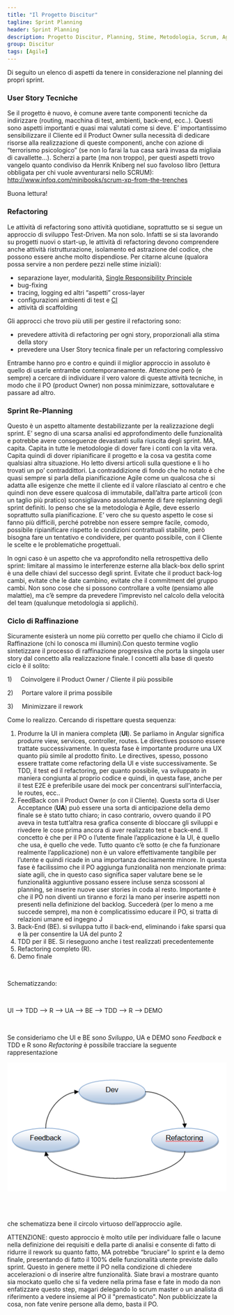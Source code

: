 ```yaml
---
title: "Il Progetto Discitur"
tagline: Sprint Planning
header: Sprint Planning
description: Progetto Discitur, Planning, Stime, Metodologia, Scrum, Agile
group: Discitur
tags: [Agile]
---
```


Di seguito un elenco di aspetti da tenere in considerazione nel planning dei propri sprint.

### User Story Tecniche

Se il progetto è nuovo, è comune avere tante componenti tecniche da
indirizzare (routing, macchina di test, ambienti, back-end, ecc..). Questi sono
aspetti importanti e quasi mai valutati come si deve. E’ importantissimo
sensibilizzare il Cliente ed il Product Owner sulla necessità di dedicare
risorse alla realizzazione di queste componenti, anche con azione di “terrorismo
psicologico” (se non lo farai la tua casa sarà invasa da migliaia di
cavallette…). Scherzi a parte (ma non troppo), per questi aspetti trovo vangelo
quanto condiviso da Henrik Kniberg nel suo favoloso libro (lettura obbligata
per chi vuole avventurarsi nello SCRUM): <a href="http://www.infoq.com/minibooks/scrum-xp-from-the-trenches" target="_blank">http://www.infoq.com/minibooks/scrum-xp-from-the-trenches</a>

Buona lettura!

### Refactoring

Le attività di refactoring sono attività quotidiane, soprattutto se si
segue un approccio di sviluppo Test-Driven. Ma non solo. Infatti se si sta
lavorando su progetti nuovi o start-up, le attività di refactoring devono
comprendere anche attività ristrutturazione, isolamento ed astrazione del
codice, che possono essere anche molto dispendiose. Per citarne alcune (qualora
possa servire a non perdere pezzi nelle stime iniziali):

- separazione layer, modularità, <a href="http://en.wikipedia.org/wiki/Single_responsibility_principle" target="_blank">Single Responsibility Principle</a>
- bug-fixing
- tracing, logging ed altri “aspetti”
     cross-layer
- configurazioni ambienti di test e <a href="http://en.wikipedia.org/wiki/Continuous_integration" target="_blank">CI</a>
- attività di scaffolding

Gli approcci che trovo più utili per gestire il refactoring sono:

- prevedere attività di refactoring per ogni
     story, proporzionali alla stima della story
- prevedere una User Story tecnica finale per
     un refactoring complessivo

Entrambe hanno pro e contro e quindi il miglior approccio in assoluto è
quello di usarle entrambe contemporaneamente. Attenzione però (e sempre) a
cercare di individuare il vero valore di queste attività tecniche, in modo che
il PO (product Owner) non possa minimizzare, sottovalutare e passare ad altro.

### Sprint Re-Planning

Questo è un aspetto altamente destabilizzante per la realizzazione degli
sprint. E’ segno di una scarsa analisi ed approfondimento delle funzionalità e
potrebbe avere conseguenze devastanti sulla riuscita degli sprint. MA, capita.
Capita in tutte le metodologie di dover fare i conti con la vita vera. Capita
quindi di dover ripianificare il progetto e la cosa va gestita come qualsiasi
altra situazione. Ho letto diversi articoli sulla questione e li ho trovati un
po’ contraddittori. La contraddizione di fondo che ho notato è che quasi sempre
si parla della pianificazione Agile come un qualcosa che si adatta alle
esigenze che mette il cliente ed il valore rilasciato al centro e che quindi
non deve essere qualcosa di immutabile, dall’altra parte articoli (con un
taglio più pratico) sconsigliavano assolutamente di fare replanning degli
sprint definiti. Io penso che se la metodologia è Agile, deve esserlo
soprattutto sulla pianificazione. E’ vero che su questo aspetto le cose si
fanno più difficili, perché potrebbe non essere sempre facile, comodo,
possibile ripianificare rispetto le condizioni contrattuali stabilite, però
bisogna fare un tentativo e condividere, per quanto possibile, con il Cliente
le scelte e le problematiche progettuali. 

In ogni caso è un aspetto che va approfondito nella retrospettiva dello
sprint: limitare al massimo le interferenze esterne alla black-box dello sprint
è una delle chiavi del successo degli sprint. Evitate che il product back-log
cambi, evitate che le date cambino, evitate che il commitment del gruppo cambi.
Non sono cose che si possono controllare a volte (pensiamo alle malattie), ma
c’è sempre da prevedere l’imprevisto nel calcolo della velocità del team
(qualunque metodologia si applichi).

### Ciclo di Raffinazione

Sicuramente esisterà un nome più corretto per quello che chiamo il Ciclo di
Raffinazione (chi lo conosca mi illumini).Con questo termine voglio
sintetizzare il processo di raffinazione progressiva che porta la singola user
story dal concetto alla realizzazione finale. I concetti alla base di questo
ciclo è il solito: 

1)     Coinvolgere il Product Owner / Cliente il più
possibile

2)     Portare valore il prima possibile

3)     Minimizzare il rework



Come lo realizzo. Cercando di rispettare questa sequenza:

1. Produrre la UI in maniera completa (**UI**). Se parliamo in Angular
     significa produrre view, services, controller, routes. Le directives
     possono essere trattate successivamente. In questa fase è importante
     produrre una UX quanto più simile al prodotto finito. Le directives,
     spesso, possono essere trattate come refactoring della UI e viste
     successivamente. Se TDD, il test ed il refactoring, per quanto possibile,
     va sviluppato in maniera congiunta al proprio codice e quindi, in questa
     fase, anche per il test E2E è preferibile usare dei mock per concentrarsi
     sull’interfaccia, le routes, ecc..
2. FeedBack con il Product Owner (o con il
     Cliente). Questa sorta di User Acceptance (**UA**) può essere una sorta di anticipazione della demo finale se
     è stato tutto chiaro; in caso contrario, ovvero quando il PO aveva in
     testa tutt’altra resa grafica consente di bloccare gli sviluppi e rivedere
     le cose prima ancora di aver realizzato test e back-end. Il concetto è che
     per il PO o l’utente finale l’applicazione è la UI, è quello che usa, è
     quello che vede. Tutto quanto c’è sotto (e che fa funzionare realmente
     l’applicazione) non è un valore effettivamente tangibile per l’utente e
     quindi ricade in una importanza decisamente minore. In questa fase è
     facilissimo che il PO aggiunga funzionalità non menzionate prima: siate
     agili, che in questo caso significa saper valutare bene se le funzionalità
     aggiuntive possano essere incluse senza scossoni al planning, se inserire
     nuove user stories in coda al resto. Importante è che il PO non diventi un
     tiranno e forzi la mano per inserire aspetti non presenti nella
     definizione del backlog. Succederà (per lo meno a me succede sempre), ma
     non è complicatissimo educare il PO, si tratta di relazioni umane ed
     ingegno J
3. Back-End (BE). si sviluppa tutto il back-end,
     eliminando i fake sparsi qua e là per consentire la UA del punto 2
4. TDD per il BE. Si rieseguono anche i test
     realizzati precedentemente
5. Refactoring completo (R).
6. Demo finale

 

Schematizzando:

 

UI --> TDD --> R --> UA --> BE --> TDD --> R --> DEMO

 

Se consideriamo che UI e BE sono _Sviluppo_,
UA e DEMO sono _Feedback_ e TDD e R
sono _Refactoring_ è possibile
tracciare la seguente rappresentazione

<img src="/images/discitur/dev_cycle.png"/> 

 

che schematizza bene il circolo virtuoso dell’approccio agile.

ATTENZIONE: questo approccio è molto utile per individuare falle o lacune
nella definizione dei requisiti e della parte di analisi e consente di fatto di
ridurre il rework su quanto fatto, MA potrebbe “bruciare” lo sprint e la demo
finale, presentando di fatto il 100% delle funzionalità utente previste dallo
sprint. Questo in genere mette il PO nella condizione di chiedere accelerazioni
o di inserire altre funzionalità. Siate bravi a mostrare quanto sia mockato
quello che si fa vedere nella prima fase e fate in modo da non enfatizzare
questo step, magari delegando lo scrum master o un analista di riferimento a
vedere insieme al PO il "premasticato". Non pubblicizzate la cosa, non fate
venire persone alla demo, basta il PO.